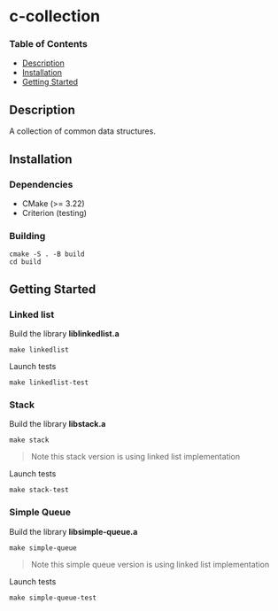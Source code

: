 # c-collection

### Table of Contents

- [Description](#description)
- [Installation](#installation)
- [Getting Started](#getting-started)

## Description

A collection of common data structures.

## Installation

### Dependencies

- CMake (>= 3.22)
- Criterion (testing)

### Building

```
cmake -S . -B build
cd build
```

## Getting Started

### Linked list

Build the library <strong>liblinkedlist.a</strong>
```
make linkedlist
```

Launch tests
```
make linkedlist-test
```

### Stack

Build the library <strong>libstack.a</strong>

```
make stack
```

> Note this stack version is using linked list implementation

Launch tests
```
make stack-test
```

### Simple Queue

Build the library <strong>libsimple-queue.a</strong>

```
make simple-queue
```

> Note this simple queue version is using linked list implementation

Launch tests
```
make simple-queue-test
```
